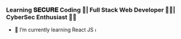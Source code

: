 ### Learning 𝐒𝐄𝐂𝐔𝐑𝐄 Coding 🔐| Full Stack Web Developer 👨‍💻| CyberSec Enthusiast 🐱‍💻
- 🌱 I’m currently learning React JS <img src="https://3ulsmb4eg8vz37c0vz2si64j-wpengine.netdna-ssl.com/wp-content/uploads/2019/05/react-native-UX-design.gif" alt="logo" width="10px" />
<!--
**vamsi963601/vamsi963601** is a ✨ _special_ ✨ repository because its `README.md` (this file) appears on your GitHub profile.

Here are some ideas to get you started:

- 🔭 I’m currently working on 

- 👯 I’m looking to collaborate on ...
- 🤔 I’m looking for help with ...
- 💬 Ask me about ...
- 📫 How to reach me: ...
- 😄 Pronouns: ...
- ⚡ Fun fact: ...
-->

